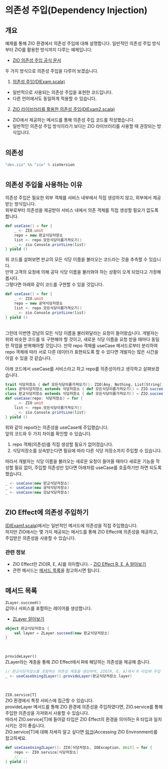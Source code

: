 # 의존성 주입(Dependency Injection)

## 개요
예제를 통해 ZIO 환경에서 의존성 주입에 대해 설명합니다.
일반적인 의존성 주입 방식부터 ZIO를 활용한 방식까지 다루는 예제입니다.
- [ZIO 의존성 주입 공식 문서](https://zio.dev/reference/di/)


두 가지 방식으로 의존성 주입을 다루어 보겠습니다.
1. [의존성 주입(DIExam.scala)](https://github.com/SHSongs/working-scala/blob/main/dependency-injection/src/main/scala/DiTest1.scala)
- 일반적으로 사용되는 의존성 주입을 표현한 코드입니다.
- 다른 언어에서도 동일하게 적용할 수 있습니다.
2. [ZIO 라이브러리를 활용한 의존성 주입(DIExam2.scala)](https://github.com/SHSongs/working-scala/blob/main/dependency-injection/src/main/scala/DiTest2.scala)
- ZIO에서 제공하는 메서드를 통해 의존성 주입 코드를 작성했습니다.
- 일반적인 의존성 주입 방식이라기 보다는 ZIO 라이브러리를 사용할 때 권장되는 방식입니다.



#
## 의존성
```scala
"dev.zio" %% "zio" % zioVersion
```



#
## 의존성 주입을 사용하는 이유
의존성 주입은 필요한 외부 객체를 서비스 내부에서 직접 생성하지 않고, 외부에서 제공받는 방식입니다.  
외부로부터 의존성을 제공받아 서비스 내에서 의존 객체를 직접 생성할 필요가 없도록 합니다.
```scala
def useCase() = for {
	_ <- ZIO.unit
	repo = new 판교식당저장소
	list <- repo.모든식당이름가져오기()
	_ <- zio.Console.printLine(list) 
} yield ()
```
위 코드를 살펴보면 판교의 모든 식당 이름을 불러오는 코드라는 것을 추측할 수 있습니다.  
만약 고객의 요청에 의해 공덕 식당 이름을 불러와야 하는 상황이 오게 되었다고 가정해 봅시다.  
그렇다면 아래와 같이 코드를 구현할 수 있을 것입니다.
```scala
def useCase() = for {
	_ <- ZIO.unit
	repo = new 공덕식당저장소
	list <- repo.모든식당이름가져오기()
	_ <- zio.Console.printLine(list) 
} yield ()
```
<br/>
그런데 이번엔 강남의 모든 식당 이름을 불러와달라는 요청이 들어왔습니다.  
개발자는 위와 비슷한 코드를 또 구현해야 할 것이고, 새로운 식당 이름을 요청 받을 때마다 동일한 작업을 반복해아할 것입니다.  
만약 repo 객체를 useCase 메서드로부터 분리하여 repo 객체에 따라 서로 다른 데이터가 표현되도록 할 수 있다면 개발자는 많은 시간을 아낄 수 있을 것 같습니다.  

아래 코드에서 useCase를 서비스라고 하고 repo를 의존성이라고 생각하고 살펴보겠습니다.
```scala
trait 식당저장소 { def 모든식당이름가져오기(): ZIO[Any, Nothing, List[String]] }
class 공덕식당저장소 extends 식당저장소 { def 모든식당이름가져오기() = ZIO.succeed(List("식당1", "식당2")) }
class 판교식당저장소 extends 식당저장소 { def 모든식당이름가져오기() = ZIO.succeed(List("식당3", "식당4")) }
def useCase(repo: 식당저장소) = for {
	_ <- ZIO.unit
	list <- repo.모든식당이름가져오기()
	_ <- zio.Console.printLine(list)
} yield ()
```
위와 같이 repo라는 의존성을 useCase에 주입했습니다.  
앞의 코드와 두 가지 차이를 확인할 수 있습니다.  
1. repo 객체(의존성)를 직접 생성할 필요가 없어졌습니다.  
2. 식당저장소를 상속받는다면 필요에 따라 다른 식당 저장소까지 주입할 수 있습니다.

따라서 개발자는 식당 이름을 불러오는 새로운 요청이 들어올 때마다 새로운 기능을 작성할 필요 없이, 주입할 의존성만 있다면 아래처럼 useCase를 호출하기만 하면 되도록 했습니다.  
```scala
_ <- useCase(new 판교식당저장소)
_ <- useCase(new 공덕식당저장소)
_ <- useCase(new 강남식당저장소)
```



#
## ZIO Effect에 의존성 주입하기
[(DIExam1.scala)](https://github.com/SHSongs/working-scala/blob/main/dependency-injection/src/main/scala/DiTest1.scala)에서는 일반적인 메서드에 의존성을 직접 주입했습니다.  
하지만 ZIO에서는 몇 가지 제공되는 메서드를 통해 ZIO Effect에 의존성을 제공하고, 주입받은 의존성을 사용할 수 있습니다.

### 관련 정보
- ZIO Effect란 ZIO[R, E, A]를 의미합니다. - [ZIO Effect R, E, A 알아보기](https://zio.dev/reference/core/zio/)
- 관련 메서드는 [메서드 목록](#메서드-목록)을 참고하시면 됩니다.



#
## 메서드 목록
`ZLayer.succeed()`  
값이나 서비스를 포함하는 레이어를 생성합니다.
- [ZLayer 알아보기](https://zio.dev/reference/contextual/zlayer/)

```scala
object 판교식당저장소 {
    val layer = ZLayer.succeed(new 판교식당저장소)
}
```
<br/>

`provideLayer()`  
ZLayer라는 계층을 통해 ZIO Effect에서 R에 해당하는 의존성을 제공해 줍니다.

```scala
// 판교식당저장소를 포함하는 의존성 계층을 생성하여, ZIO[R, E, A]에서 R 타입에 주입
_ <- useCaseUsingZLayer().provideLayer(판교식당저장소.layer) 
```
<br/>

`ZIO.service[T]`  
ZIO 환경에서 특정 서비스에 접근할 수 있습니다.  
provideLayer 메서드를 통해 ZIO 환경에 의존성을 주입하였다면, ZIO.service를 통해 주입한 의존성을 가져와서 사용할 수 있습니다.  
따라서 ZIO.service[T]에 들어갈 타입은 ZIO Effect의 환경을 의미하는 R 타입과 일치시키는 것이 좋습니다.  
ZIO.service[T]에 대해 자세히 알고 싶다면 [링크](https://zio.dev/reference/contextual/#accessing-zio-environment)(Accessing ZIO Environment)를 참고하세요.
```scala
def useCaseUsingZLayer(): ZIO[식당저장소, IOException, Unit] = for {
	repo <- ZIO.service[식당저장소]
	// ...
} yield ()
```